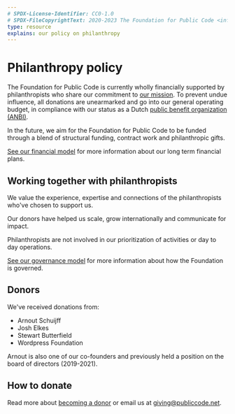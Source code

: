 ```yaml
---
# SPDX-License-Identifier: CC0-1.0
# SPDX-FileCopyrightText: 2020-2023 The Foundation for Public Code <info@publiccode.net>
type: resource
explains: our policy on philanthropy
---
```


# Philanthropy policy

The Foundation for Public Code is currently wholly financially supported by philanthropists who share our commitment to [our mission](/mission.md).
To prevent undue influence, all donations are unearmarked and go into our general operating budget, in compliance with our status as a Dutch [public benefit organization (ANBI)](https://www.belastingdienst.nl/wps/wcm/connect/bldcontenten/belastingdienst/business/business-public-benefit-organisations/public_benefit_organisations/public_benefit_organisations).

In the future, we aim for the Foundation for Public Code to be funded through a blend of structural funding, contract work and philanthropic gifts.

[See our financial model](/financial-model.md) for more information about our long term financial plans.

## Working together with philanthropists

We value the experience, expertise and connections of the philanthropists who've chosen to support us.

Our donors have helped us scale, grow internationally and communicate for impact.

Philanthropists are not involved in our prioritization of activities or day to day operations.

[See our governance model](/governance-model.md) for more information about how the Foundation is governed.

## Donors

We've received donations from:

* Arnout Schuijff
* Josh Elkes
* Stewart Butterfield
* Wordpress Foundation

Arnout is also one of our co-founders and previously held a position on the board of directors (2019-2021).

## How to donate

Read more about [becoming a donor](../CONTRIBUTING.md#institutional-giving-and-philanthropy) or email us at <giving@publiccode.net>.
